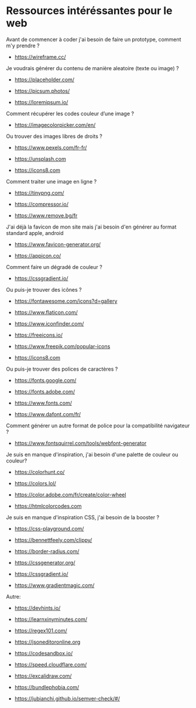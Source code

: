 # Ressources intéréssantes pour le web

Avant de commencer à coder j'ai besoin de faire un prototype, comment m'y prendre ?

* https://wireframe.cc/

Je voudrais générer du contenu de manière aleatoire (texte ou image) ?

* https://placeholder.com/

* https://picsum.photos/

* https://loremipsum.io/


Comment récupérer les codes couleur d’une image ?

* https://imagecolorpicker.com/en/


Ou trouver des images libres de droits ?

* https://www.pexels.com/fr-fr/

* https://unsplash.com

* https://icons8.com 


Comment traiter une image en ligne ?

* https://tinypng.com/

* https://compressor.io/

* https://www.remove.bg/fr

J'ai déjà la favicon de mon site mais j'ai besoin d'en générer au format standard apple, android

* https://www.favicon-generator.org/

* https://appicon.co/


Comment faire un dégradé de couleur ?

* https://cssgradient.io/

 

Ou puis-je trouver des icônes ?

* https://fontawesome.com/icons?d=gallery

* https://www.flaticon.com/

* https://www.iconfinder.com/

* https://freeicons.io/

* https://www.freepik.com/popular-icons

* https://icons8.com

 

Ou puis-je trouver des polices de caractères ?

* https://fonts.google.com/

* https://fonts.adobe.com/

* https://www.fonts.com/

* https://www.dafont.com/fr/


Comment générer un autre format de police pour la compatibilité navigateur ? 

* https://www.fontsquirrel.com/tools/webfont-generator


Je suis en manque d'inspiration, j'ai besoin d'une palette de couleur ou couleur?
* https://colorhunt.co/

* https://colors.lol/

* https://color.adobe.com/fr/create/color-wheel

* https://htmlcolorcodes.com

Je suis en manque d'inspiration CSS, j'ai besoin de la booster ?

* https://css-playground.com/

* https://bennettfeely.com/clippy/

* https://border-radius.com/

* https://cssgenerator.org/

* https://cssgradient.io/

* https://www.gradientmagic.com/

Autre: 

* https://devhints.io/

* https://learnxinyminutes.com/

* https://regex101.com/

* https://jsoneditoronline.org

* https://codesandbox.io/

* https://speed.cloudflare.com/

* https://excalidraw.com/

* https://bundlephobia.com/

* https://jubianchi.github.io/semver-check/#/


